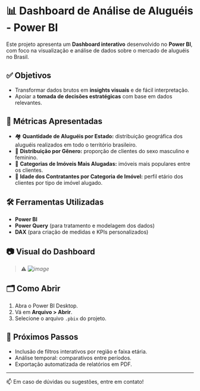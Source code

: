 # 📊 Dashboard de Análise de Aluguéis - Power BI

Este projeto apresenta um **Dashboard interativo** desenvolvido no **Power BI**, com foco na visualização e análise de dados sobre o mercado de aluguéis no Brasil.

## ✅ Objetivos

- Transformar dados brutos em **insights visuais** e de fácil interpretação.
- Apoiar a **tomada de decisões estratégicas** com base em dados relevantes.

## 📌 Métricas Apresentadas

- 🏘 **Quantidade de Aluguéis por Estado:** distribuição geográfica dos aluguéis realizados em todo o território brasileiro.
- 👤 **Distribuição por Gênero:** proporção de clientes do sexo masculino e feminino.
- 🏢 **Categorias de Imóveis Mais Alugadas:** imóveis mais populares entre os clientes.
- 🎂 **Idade dos Contratantes por Categoria de Imóvel:** perfil etário dos clientes por tipo de imóvel alugado.

## 🛠️ Ferramentas Utilizadas

- **Power BI**
- **Power Query** (para tratamento e modelagem dos dados)
- **DAX** (para criação de medidas e KPIs personalizados)

## 📷 Visual do Dashboard

> ⚠️ *![image](https://github.com/user-attachments/assets/b6f0a221-b693-428f-a276-8532f7dd55c3)*

## 🗂 Como Abrir

1. Abra o Power BI Desktop.
2. Vá em **Arquivo > Abrir**.
3. Selecione o arquivo `.pbix` do projeto.

## 🚀 Próximos Passos

- Inclusão de filtros interativos por região e faixa etária.
- Análise temporal: comparativos entre períodos.
- Exportação automatizada de relatórios em PDF.

---

📫 Em caso de dúvidas ou sugestões, entre em contato!


